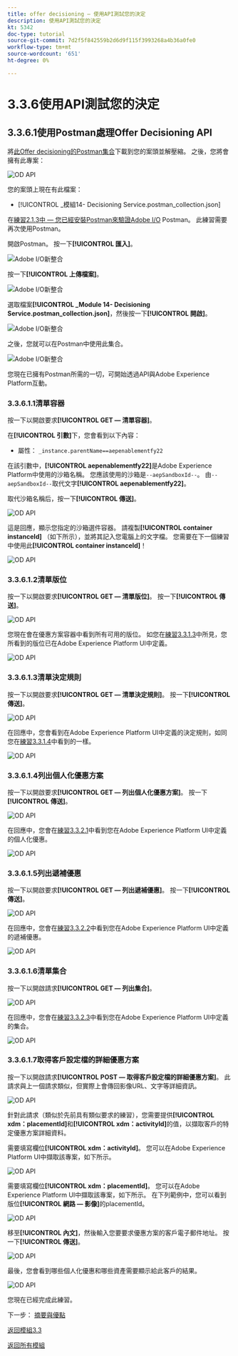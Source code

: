 ```yaml
---
title: offer decisioning — 使用API測試您的決定
description: 使用API測試您的決定
kt: 5342
doc-type: tutorial
source-git-commit: 7d2f5f842559b2d6d9f115f3993268a4b36a0fe0
workflow-type: tm+mt
source-wordcount: '651'
ht-degree: 0%

---
```


# 3.3.6使用API測試您的決定

## 3.3.6.1使用Postman處理Offer Decisioning API

將[此Offer decisioning的Postman集合](./../../../assets/postman/postman_offer-decisioning.zip)下載到您的案頭並解壓縮。 之後，您將會擁有此專案：

![OD API](./images/unzip.png)

您的案頭上現在有此檔案：

- [!UICONTROL _模組14- Decisioning Service.postman_collection.json]

在[練習2.1.3中 — 您已經安裝Postman來驗證Adobe I/O](./../../../modules/rtcdp-b2c/module2.1/ex3.md) Postman。 此練習需要再次使用Postman。

開啟Postman。 按一下&#x200B;**[!UICONTROL 匯入]**。

![Adobe I/O新整合](./images/postmanui.png)

按一下&#x200B;**[!UICONTROL 上傳檔案]**。

![Adobe I/O新整合](./images/pm1.png)

選取檔案&#x200B;**[!UICONTROL _Module 14- Decisioning Service.postman_collection.json]**，然後按一下&#x200B;**[!UICONTROL 開啟]**。

![Adobe I/O新整合](./images/pm2.png)

之後，您就可以在Postman中使用此集合。

![Adobe I/O新整合](./images/pm3.png)

您現在已擁有Postman所需的一切，可開始透過API與Adobe Experience Platform互動。

### 3.3.6.1.1清單容器

按一下以開啟要求&#x200B;**[!UICONTROL GET — 清單容器]**。

在&#x200B;**[!UICONTROL 引數]**&#x200B;下，您會看到以下內容：

- 屬性： `_instance.parentName==aepenablementfy22`

在該引數中，**[!UICONTROL aepenablementfy22]**&#x200B;是Adobe Experience Platform中使用的沙箱名稱。 您應該使用的沙箱是`--aepSandboxId--`。 由`--aepSandboxId--`取代文字&#x200B;**[!UICONTROL aepenablementfy22]**。

取代沙箱名稱后，按一下&#x200B;**[!UICONTROL 傳送]**。

![OD API](./images/api2.png)

這是回應，顯示您指定的沙箱選件容器。 請複製&#x200B;**[!UICONTROL container instanceId]** （如下所示），並將其記入您電腦上的文字檔。 您需要在下一個練習中使用此&#x200B;**[!UICONTROL container instanceId]**！

![OD API](./images/api3.png)

### 3.3.6.1.2清單版位

按一下以開啟要求&#x200B;**[!UICONTROL GET — 清單版位]**。 按一下&#x200B;**[!UICONTROL 傳送]**。

![OD API](./images/api4.png)

您現在會在優惠方案容器中看到所有可用的版位。 如您在[練習3.3.1.3](./ex1.md)中所見，您所看到的版位已在Adobe Experience Platform UI中定義。

![OD API](./images/api5.png)

### 3.3.6.1.3清單決定規則

按一下以開啟要求&#x200B;**[!UICONTROL GET — 清單決定規則]**。 按一下&#x200B;**[!UICONTROL 傳送]**。

![OD API](./images/api6.png)

在回應中，您會看到在Adobe Experience Platform UI中定義的決定規則，如同您在[練習3.3.1.4](./ex1.md)中看到的一樣。

![OD API](./images/api7.png)

### 3.3.6.1.4列出個人化優惠方案

按一下以開啟要求&#x200B;**[!UICONTROL GET — 列出個人化優惠方案]**。 按一下&#x200B;**[!UICONTROL 傳送]**。

![OD API](./images/api8.png)

在回應中，您會在[練習3.3.2.1](./ex2.md)中看到您在Adobe Experience Platform UI中定義的個人化優惠。

![OD API](./images/api9.png)

### 3.3.6.1.5列出遞補優惠

按一下以開啟要求&#x200B;**[!UICONTROL GET — 列出遞補優惠]**。 按一下&#x200B;**[!UICONTROL 傳送]**。

![OD API](./images/api10.png)

在回應中，您會在[練習3.3.2.2](./ex2.md)中看到您在Adobe Experience Platform UI中定義的遞補優惠。

![OD API](./images/api11.png)

### 3.3.6.1.6清單集合

按一下以開啟請求&#x200B;**[!UICONTROL GET — 列出集合]**。

![OD API](./images/api12.png)

在回應中，您會在[練習3.3.2.3](./ex2.md)中看到您在Adobe Experience Platform UI中定義的集合。

![OD API](./images/api13.png)

### 3.3.6.1.7取得客戶設定檔的詳細優惠方案

按一下以開啟請求&#x200B;**[!UICONTROL POST — 取得客戶設定檔的詳細優惠方案]**。 此請求與上一個請求類似，但實際上會傳回影像URL、文字等詳細資訊。

![OD API](./images/api23.png)

針對此請求（類似於先前具有類似要求的練習），您需要提供&#x200B;**[!UICONTROL xdm：placementId]**&#x200B;和&#x200B;**[!UICONTROL xdm：activityId]**&#x200B;的值，以擷取客戶的特定優惠方案詳細資料。

需要填寫欄位&#x200B;**[!UICONTROL xdm：activityId]**。 您可以在Adobe Experience Platform UI中擷取該專案，如下所示。

![OD API](./images/activityid.png)

需要填寫欄位&#x200B;**[!UICONTROL xdm：placementId]**。 您可以在Adobe Experience Platform UI中擷取該專案，如下所示。 在下列範例中，您可以看到版位&#x200B;**[!UICONTROL 網路 — 影像]**&#x200B;的placementId。

![OD API](./images/placementid.png)

移至&#x200B;**[!UICONTROL 內文]**，然後輸入您要要求優惠方案的客戶電子郵件地址。 按一下&#x200B;**[!UICONTROL 傳送]**。

![OD API](./images/api24.png)

最後，您會看到哪些個人化優惠和哪些資產需要顯示給此客戶的結果。

![OD API](./images/api25.png)

您現在已經完成此練習。

下一步： [摘要與優點](./summary.md)

[返回模組3.3](./offer-decisioning.md)

[返回所有模組](./../../../overview.md)
